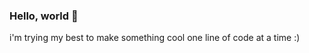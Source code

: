 ### Hello, world 👋

i'm trying my best to make something cool one line of code at a time :)

<!-- ![stats](https://github-readme-stats.vercel.app/api?username=flyme2bluemoon&show_icons=true&count_private=true&theme=material-palenight)  
![stats](https://github-readme-stats.vercel.app/api/top-langs/?username=flyme2bluemoon&layout=compact&langs_count=10&theme=material-palenight)   -->
